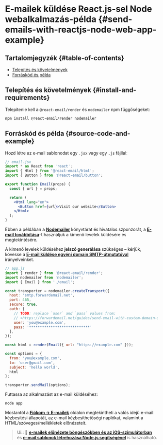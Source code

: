 # E-mailek küldése React.js-sel Node webalkalmazás-példa {#send-emails-with-reactjs-node-web-app-example}

## Tartalomjegyzék {#table-of-contents}

* [Telepítés és követelmények](#install-and-requirements)
* [Forráskód és példa](#source-code-and-example)

## Telepítés és követelmények {#install-and-requirements}

Telepítenie kell a `@react-email/render` és `nodemailer` npm függőségeket:

```sh
npm install @react-email/render nodemailer
```

## Forráskód és példa {#source-code-and-example}

Hozd létre az e-mail sablonodat egy `.jsx` vagy egy `.js` fájllal:

```jsx
// email.jsx
import * as React from 'react';
import { Html } from '@react-email/html';
import { Button } from '@react-email/button';

export function Email(props) {
  const { url } = props;

  return (
    <Html lang="en">
      <Button href={url}>Visit our website</Button>
    </Html>
  );
}
```

Ebben a példában a **[Nodemailer](https://github.com/nodemailer/nodemailer)** könyvtárat és hivatalos szponzorát, a **[E-mail továbbítása](https://forwardemail.net)**-t használjuk a kimenő levelek küldésére és megtekintésére.

A kimenő levelek küldéséhez <strong class="text-success"><i class="fa fa-key"></i>jelszó generálása</strong> szükséges – kérjük, kövesse a **[E-mail küldése egyéni domain SMTP-útmutatóval](/guides/send-email-with-custom-domain-smtp)** irányelveinket.

<!-- https://github.com/nodemailer/nodemailer-web/pull/22 -->

```js
// app.js
import { render } from '@react-email/render';
import nodemailer from 'nodemailer';
import { Email } from './email';

const transporter = nodemailer.createTransport({
  host: 'smtp.forwardemail.net',
  port: 465,
  secure: true,
  auth: {
    // TODO: replace `user` and `pass` values from:
    // <https://forwardemail.net/guides/send-email-with-custom-domain-smtp>
    user: 'you@example.com',
    pass: '****************************'
  },
});

const html = render(Email({ url: "https://example.com" }));

const options = {
  from: 'you@example.com',
  to: 'user@gmail.com',
  subject: 'hello world',
  html
};

transporter.sendMail(options);
```

Futtassa az alkalmazást az e-mail küldéséhez:

```sh
node app
```

Mostantól a **[Fiókom → E-mailek](/my-account/emails)** oldalon megtekintheti a valós idejű e-mail kézbesítési állapotát, az e-mail kézbesíthetőségi naplókat, valamint a HTML/szöveges/mellékletek előnézeteit.

> Ui.: :tada: **[e-mailek előnézete böngészőkben és az iOS-szimulátorban](/docs/test-preview-email-rendering-browsers-ios-simulator)** és **[e-mail sablonok létrehozása Node.js segítségével](/docs/send-emails-with-node-js-javascript)** is használható.